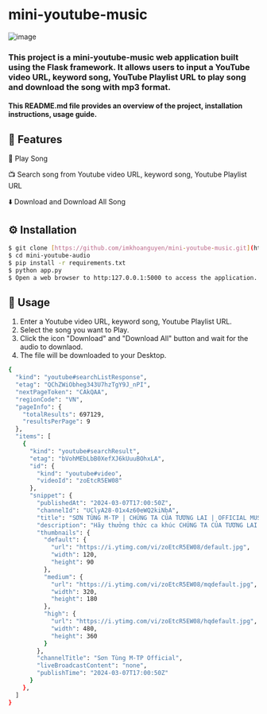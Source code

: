 # mini-youtube-music
![image](https://github.com/imkhoanguyen/mini-youtube-music/assets/142555542/9f0e86d2-78a9-455b-bf06-1de10fd0652d)

### This project is a mini-youtube-music web application built using the Flask framework. It allows users to input a YouTube video URL, keyword song, YouTube Playlist URL to play song and download the song with mp3 format.

#### This README.md file provides an overview of the project, installation instructions, usage guide.
## 🚀 Features 

🎉 Play Song

📺 Search song from Youtube video URL, keyword song, Youtube Playlist URL

⬇️ Download and Download All Song

## ⚙️ Installation 

```bash
$ git clone [https://github.com/imkhoanguyen/mini-youtube-music.git](https://github.com/imkhoanguyen/mini-youtube-audio.git)
$ cd mini-youtube-audio
$ pip install -r requirements.txt
$ python app.py
$ Open a web browser to http:127.0.0.1:5000 to access the application.
```

## 📝 Usage 

1. Enter a Youtube video URL, keyword song, Youtube Playlist URL.
2. Select the song you want to Play.
3. Click the icon "Download" and "Download All" button and wait for the audio to downlaod.
4. The file will be downloaded to your Desktop.

```bash
{
  "kind": "youtube#searchListResponse",
  "etag": "QChZWiObheg343U7hzTgY9J_nPI",
  "nextPageToken": "CAkQAA",
  "regionCode": "VN",
  "pageInfo": {
    "totalResults": 697129,
    "resultsPerPage": 9
  },
  "items": [
    {
      "kind": "youtube#searchResult",
      "etag": "bVohMEbLbB0XefXJ6kUuuBOhxLA",
      "id": {
        "kind": "youtube#video",
        "videoId": "zoEtcR5EW08"
      },
      "snippet": {
        "publishedAt": "2024-03-07T17:00:50Z",
        "channelId": "UClyA28-01x4z60eWQ2kiNbA",
        "title": "SƠN TÙNG M-TP | CHÚNG TA CỦA TƯƠNG LAI | OFFICIAL MUSIC VIDEO",
        "description": "Hãy thưởng thức ca khúc CHÚNG TA CỦA TƯƠNG LAI ngay tại đây: https://MTP.bfan.link/chung-ta-cua-tuong-lai ...",
        "thumbnails": {
          "default": {
            "url": "https://i.ytimg.com/vi/zoEtcR5EW08/default.jpg",
            "width": 120,
            "height": 90
          },
          "medium": {
            "url": "https://i.ytimg.com/vi/zoEtcR5EW08/mqdefault.jpg",
            "width": 320,
            "height": 180
          },
          "high": {
            "url": "https://i.ytimg.com/vi/zoEtcR5EW08/hqdefault.jpg",
            "width": 480,
            "height": 360
          }
        },
        "channelTitle": "Sơn Tùng M-TP Official",
        "liveBroadcastContent": "none",
        "publishTime": "2024-03-07T17:00:50Z"
      }
    },
  ]
}
```

